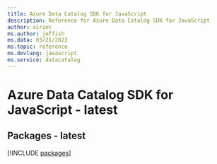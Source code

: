 ```yaml
---
title: Azure Data Catalog SDK for JavaScript
description: Reference for Azure Data Catalog SDK for JavaScript
author: xirzec
ms.author: jeffish
ms.data: 03/21/2023
ms.topic: reference
ms.devlang: javascript
ms.service: datacatalog
---
```

# Azure Data Catalog SDK for JavaScript - latest
## Packages - latest
[!INCLUDE [packages](data-catalog-index.md)]